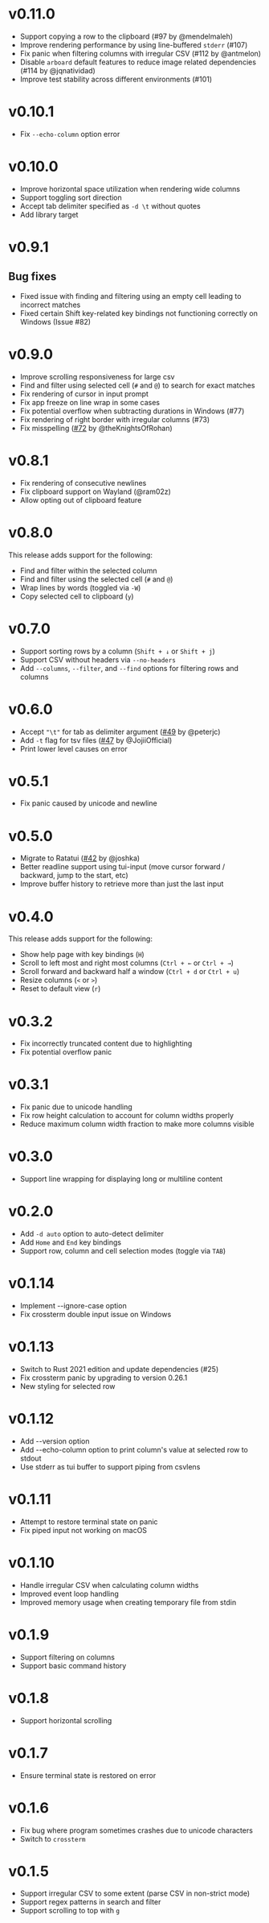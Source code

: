 # v0.11.0

* Support copying a row to the clipboard (#97 by @mendelmaleh)
* Improve rendering performance by using line-buffered `stderr` (#107)
* Fix panic when filtering columns with irregular CSV (#112 by @antmelon)
* Disable `arboard` default features to reduce image related dependencies (#114 by @jqnatividad)
* Improve test stability across different environments (#101)

# v0.10.1

* Fix `--echo-column` option error

# v0.10.0

* Improve horizontal space utilization when rendering wide columns
* Support toggling sort direction
* Accept tab delimiter specified as `-d \t` without quotes
* Add library target

# v0.9.1

## Bug fixes

* Fixed issue with finding and filtering using an empty cell leading to incorrect matches
* Fixed certain Shift key-related key bindings not functioning correctly on Windows (Issue #82)

# v0.9.0

* Improve scrolling responsiveness for large csv
* Find and filter using selected cell (`#` and `@`) to search for exact matches
* Fix rendering of cursor in input prompt
* Fix app freeze on line wrap in some cases
* Fix potential overflow when subtracting durations in Windows (#77)
* Fix rendering of right border with irregular columns (#73)
* Fix misspelling ([#72](https://github.com/YS-L/csvlens/pull/72) by @theKnightsOfRohan)

# v0.8.1

* Fix rendering of consecutive newlines
* Fix clipboard support on Wayland (@ram02z)
* Allow opting out of clipboard feature

# v0.8.0

This release adds support for the following:

* Find and filter within the selected column
* Find and filter using the selected cell (`#` and `@`)
* Wrap lines by words (toggled via `-W`)
* Copy selected cell to clipboard (`y`)

# v0.7.0

* Support sorting rows by a column (`Shift + ↓` or `Shift + j`)
* Support CSV without headers via `--no-headers`
* Add `--columns`, `--filter`, and `--find` options for filtering rows and columns

# v0.6.0

* Accept `"\t"` for tab as delimiter argument ([#49](https://github.com/YS-L/csvlens/pull/49) by @peterjc)
* Add `-t` flag for tsv files ([#47](https://github.com/YS-L/csvlens/pull/47) by @JojiiOfficial)
* Print lower level causes on error

# v0.5.1

* Fix panic caused by unicode and newline

# v0.5.0

* Migrate to Ratatui ([#42](https://github.com/YS-L/csvlens/pull/42) by @joshka)
* Better readline support using tui-input (move cursor forward / backward, jump to the start, etc)
* Improve buffer history to retrieve more than just the last input

# v0.4.0

This release adds support for the following:

* Show help page with key bindings (`H`)
* Scroll to left most and right most columns (`Ctrl + ←`  or `Ctrl + →`)
* Scroll forward and backward half a window (`Ctrl + d` or `Ctrl + u`)
* Resize columns (`<` or `>`)
* Reset to default view (`r`)

# v0.3.2

* Fix incorrectly truncated content due to highlighting
* Fix potential overflow panic

# v0.3.1

* Fix panic due to unicode handling
* Fix row height calculation to account for column widths properly
* Reduce maximum column width fraction to make more columns visible

# v0.3.0

* Support line wrapping for displaying long or multiline content

# v0.2.0

* Add `-d auto` option to auto-detect delimiter
* Add `Home` and `End` key bindings
* Support row, column and cell selection modes (toggle via `TAB`)

# v0.1.14

* Implement --ignore-case option
* Fix crossterm double input issue on Windows

# v0.1.13

* Switch to Rust 2021 edition and update dependencies (#25)
* Fix crossterm panic by upgrading to version 0.26.1
* New styling for selected row

# v0.1.12

* Add --version option
* Add --echo-column option to print column's value at selected row to stdout
* Use stderr as tui buffer to support piping from csvlens

# v0.1.11

* Attempt to restore terminal state on panic
* Fix piped input not working on macOS

# v0.1.10

* Handle irregular CSV when calculating column widths
* Improved event loop handling
* Improved memory usage when creating temporary file from stdin

# v0.1.9

* Support filtering on columns
* Support basic command history

# v0.1.8

* Support horizontal scrolling

# v0.1.7

* Ensure terminal state is restored on error

# v0.1.6

* Fix bug where program sometimes crashes due to unicode characters
* Switch to `crossterm`

# v0.1.5

* Support irregular CSV to some extent (parse CSV in non-strict mode)
* Support regex patterns in search and filter
* Support scrolling to top with `g`